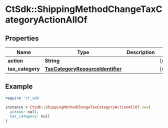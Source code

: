 # CtSdk::ShippingMethodChangeTaxCategoryActionAllOf

## Properties

| Name | Type | Description | Notes |
| ---- | ---- | ----------- | ----- |
| **action** | **String** |  | [optional] |
| **tax_category** | [**TaxCategoryResourceIdentifier**](TaxCategoryResourceIdentifier.md) |  | [optional] |

## Example

```ruby
require 'ct_sdk'

instance = CtSdk::ShippingMethodChangeTaxCategoryActionAllOf.new(
  action: null,
  tax_category: null
)
```

